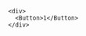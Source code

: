 <script setup>
import { Button } from 'daisyui-vue'
</script>

```tsx :::demo
<div>
  <Button>1</Button>
</div>
```
